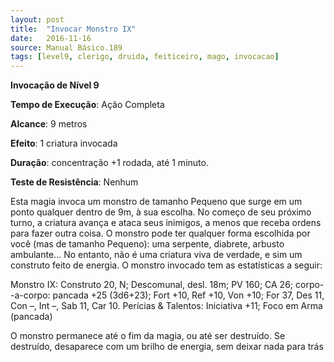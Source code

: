 ```yaml
---
layout: post
title:  "Invocar Monstro IX"
date:   2016-11-16
source: Manual Básico.189
tags: [level9, clerigo, druida, feiticeiro, mago, invocacao]
---
```


**Invocação de Nível 9**

**Tempo de Execução**: Ação Completa

**Alcance**: 9 metros

**Efeito**: 1 criatura invocada

**Duração**: concentração +1 rodada, até 1 minuto.

**Teste de Resistência**: Nenhum

Esta magia invoca um monstro de tamanho Pequeno que surge em um ponto qualquer dentro de 9m, à sua escolha. No começo de seu próximo turno, a criatura
avança e ataca seus inimigos, a menos que receba ordens para fazer outra coisa.
O monstro pode ter qualquer forma escolhida por você (mas de tamanho Pequeno): uma serpente, diabrete, arbusto ambulante... No entanto, não é uma criatura viva de verdade, e sim um construto feito de energia. O monstro invocado tem as estatísticas a seguir:

Monstro IX: 
Construto 20, N; Descomunal, desl. 18m; PV 160; CA 26; 
corpo--a-corpo: pancada +25 (3d6+23); 
Fort +10, Ref +10, Von +10; 
For 37, Des 11, Con –, Int –, Sab 11, Car 10. 
Perícias & Talentos: Iniciativa +11; Foco em Arma (pancada)

O monstro permanece até o fim da magia, ou até ser destruído. Se destruído, desaparece com um brilho de energia, sem deixar nada para trás